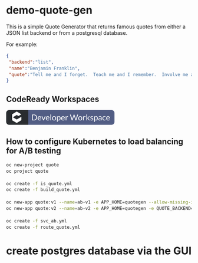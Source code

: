 # demo-quote-gen

This is a simple Quote Generator that returns famous quotes from either a JSON list backend or from a postgresql database. 

For example:

```json
{
 "backend":"list",
 "name":"Benjamin Franklin",
 "quote":"Tell me and I forget.  Teach me and I remember.  Involve me and I learn."
}
```


## CodeReady Workspaces

[![Contribute](images/factory-contribute.svg)](https://codeready-openshift-workspaces.apps-crc.testing/f?url=https://github.com/snowjet/demo-quote-gen)

## How to configure Kubernetes to load balancing for A/B testing

```bash
oc new-project quote
oc project quote

oc create -f is_quote.yml
oc create -f build_quote.yml

oc new-app quote:v1 --name=ab-v1 -e APP_HOME=quotegen --allow-missing-imagestream-tags=true
oc new-app quote:v2 --name=ab-v2 -e APP_HOME=quotegen -e QUOTE_BACKEND=DB --allow-missing-imagestream-tags=true

oc create -f svc_ab.yml
oc create -f route_quote.yml
```

# create postgres database via the GUI


